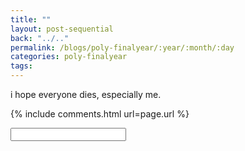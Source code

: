 ```yaml
---
title: ""
layout: post-sequential
back: "../.."
permalink: /blogs/poly-finalyear/:year/:month/:day
categories: poly-finalyear
tags: 
---
```


i hope everyone dies, especially me.


<!--

<span class='disable-selection' ondblclick="this.innerHTML=''">&lt;<b>REDACTED</b>&gt;</span>
<span class='disable-selection' ondblclick="this.innerHTML=''">&#42;&#42;&#42;&#42;</span>

-->
{% include comments.html url=page.url %}

<input id="password-input" type="password" class="text-secret" onkeyup="unlock()" autocomplete="off">

<span class="disable-selection" id="truth" style="display:none;"></span>
